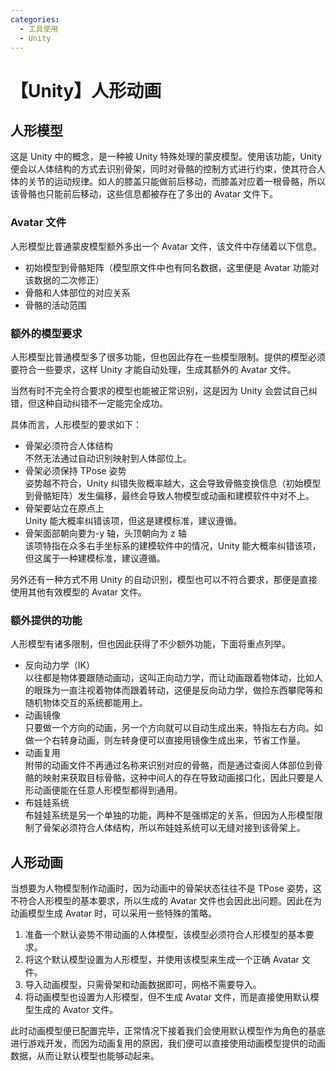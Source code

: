 ```yaml
---
categories:
  - 工具使用
  - Unity
---
```


# 【Unity】人形动画

## 人形模型

这是 Unity 中的概念，是一种被 Unity 特殊处理的蒙皮模型。使用该功能，Unity 便会以人体结构的方式去识别骨架，同时对骨骼的控制方式进行约束，使其符合人体的关节的运动规律。如人的膝盖只能做前后移动，而膝盖对应着一根骨骼，所以该骨骼也只能前后移动，这些信息都被存在了多出的 Avatar 文件下。

### Avatar 文件

人形模型比普通蒙皮模型额外多出一个 Avatar 文件，该文件中存储着以下信息。

- 初始模型到骨骼矩阵（模型原文件中也有同名数据，这里便是 Avatar 功能对该数据的二次修正）
- 骨骼和人体部位的对应关系
- 骨骼的活动范围

### 额外的模型要求

人形模型比普通模型多了很多功能，但也因此存在一些模型限制。提供的模型必须要符合一些要求，这样 Unity 才能自动处理，生成其额外的 Avatar 文件。

当然有时不完全符合要求的模型也能被正常识别，这是因为 Unity 会尝试自己纠错，但这种自动纠错不一定能完全成功。

具体而言，人形模型的要求如下：

- 骨架必须符合人体结构  
  不然无法通过自动识别映射到人体部位上。
- 骨架必须保持 TPose 姿势  
  姿势越不符合，Unity 纠错失败概率越大，这会导致骨骼变换信息（初始模型到骨骼矩阵）发生偏移，最终会导致人物模型或动画和建模软件中对不上。
- 骨架要站立在原点上  
  Unity 能大概率纠错该项，但这是建模标准，建议遵循。
- 骨架面部朝向要为-y 轴，头顶朝向为 z 轴  
  该项特指在众多右手坐标系的建模软件中的情况，Unity 能大概率纠错该项，但这属于一种建模标准，建议遵循。

另外还有一种方式不用 Unity 的自动识别，模型也可以不符合要求，那便是直接使用其他有效模型的 Avatar 文件。

### 额外提供的功能

人形模型有诸多限制，但也因此获得了不少额外功能，下面将重点列举。

- 反向动力学（IK）  
  以往都是物体要跟随动画动，这叫正向动力学，而让动画跟着物体动，比如人的眼珠为一直注视着物体而跟着转动，这便是反向动力学，做捡东西攀爬等和随机物体交互的系统都能用上。
- 动画镜像  
  只要做一个方向的动画，另一个方向就可以自动生成出来，特指左右方向。如做一个右转身动画，则左转身便可以直接用镜像生成出来，节省工作量。
- 动画复用  
  附带的动画文件不再通过名称来识别对应的骨骼，而是通过查阅人体部位到骨骼的映射来获取目标骨骼，这种中间人的存在导致动画接口化，因此只要是人形动画便能在任意人形模型都得到通用。
- 布娃娃系统  
  布娃娃系统是另一个单独的功能，两种不是强绑定的关系，但因为人形模型限制了骨架必须符合人体结构，所以布娃娃系统可以无缝对接到该骨架上。

## 人形动画

当想要为人物模型制作动画时，因为动画中的骨架状态往往不是 TPose 姿势，这不符合人形模型的基本要求，所以生成的 Avatar 文件也会因此出问题。因此在为动画模型生成 Avatar 时，可以采用一些特殊的策略。

1. 准备一个默认姿势不带动画的人体模型，该模型必须符合人形模型的基本要求。
1. 将这个默认模型设置为人形模型，并使用该模型来生成一个正确 Avatar 文件。
1. 导入动画模型，只需骨架和动画数据即可，网格不需要导入。
1. 将动画模型也设置为人形模型，但不生成 Avatar 文件，而是直接使用默认模型生成的 Avator 文件。

此时动画模型便已配置完毕，正常情况下接着我们会使用默认模型作为角色的基底进行游戏开发，而因为动画复用的原因，我们便可以直接使用动画模型提供的动画数据，从而让默认模型也能够动起来。
